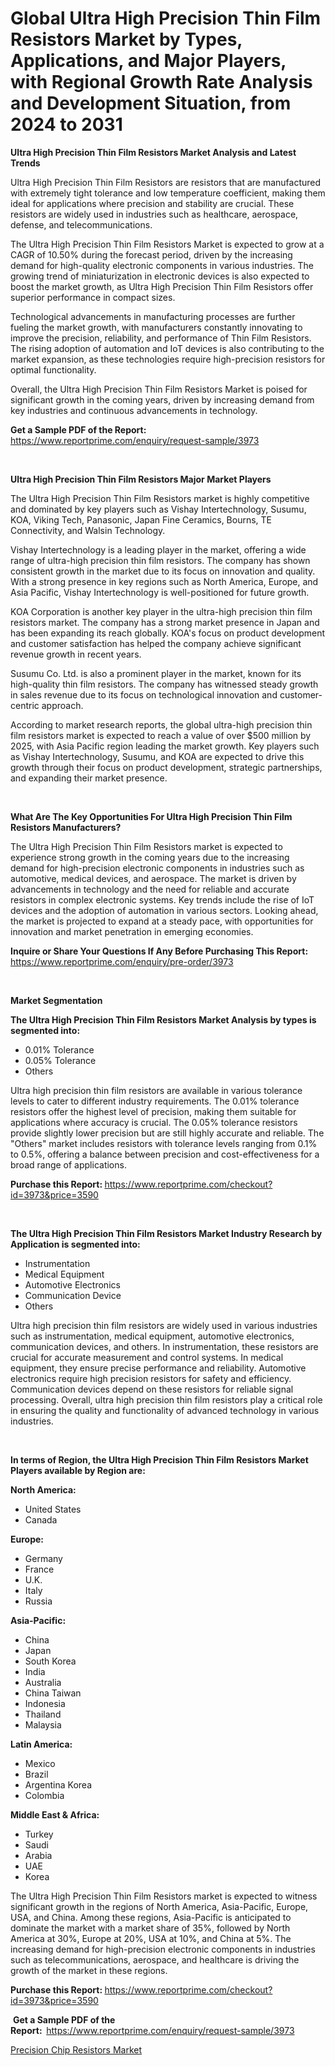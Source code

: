 <p><h1>Global Ultra High Precision Thin Film Resistors Market by Types, Applications, and Major Players, with Regional Growth Rate Analysis and Development Situation, from 2024 to 2031</h1></p><p><strong>Ultra High Precision Thin Film Resistors Market Analysis and Latest Trends</strong></p>
<p><p>Ultra High Precision Thin Film Resistors are resistors that are manufactured with extremely tight tolerance and low temperature coefficient, making them ideal for applications where precision and stability are crucial. These resistors are widely used in industries such as healthcare, aerospace, defense, and telecommunications.</p><p>The Ultra High Precision Thin Film Resistors Market is expected to grow at a CAGR of 10.50% during the forecast period, driven by the increasing demand for high-quality electronic components in various industries. The growing trend of miniaturization in electronic devices is also expected to boost the market growth, as Ultra High Precision Thin Film Resistors offer superior performance in compact sizes.</p><p>Technological advancements in manufacturing processes are further fueling the market growth, with manufacturers constantly innovating to improve the precision, reliability, and performance of Thin Film Resistors. The rising adoption of automation and IoT devices is also contributing to the market expansion, as these technologies require high-precision resistors for optimal functionality.</p><p>Overall, the Ultra High Precision Thin Film Resistors Market is poised for significant growth in the coming years, driven by increasing demand from key industries and continuous advancements in technology.</p></p>
<p><strong>Get a Sample PDF of the Report:&nbsp;</strong> <a href="https://www.reportprime.com/enquiry/request-sample/3973">https://www.reportprime.com/enquiry/request-sample/3973</a></p>
<p>&nbsp;</p>
<p><strong>Ultra High Precision Thin Film Resistors Major Market Players</strong></p>
<p><p>The Ultra High Precision Thin Film Resistors market is highly competitive and dominated by key players such as Vishay Intertechnology, Susumu, KOA, Viking Tech, Panasonic, Japan Fine Ceramics, Bourns, TE Connectivity, and Walsin Technology.</p><p>Vishay Intertechnology is a leading player in the market, offering a wide range of ultra-high precision thin film resistors. The company has shown consistent growth in the market due to its focus on innovation and quality. With a strong presence in key regions such as North America, Europe, and Asia Pacific, Vishay Intertechnology is well-positioned for future growth.</p><p>KOA Corporation is another key player in the ultra-high precision thin film resistors market. The company has a strong market presence in Japan and has been expanding its reach globally. KOA's focus on product development and customer satisfaction has helped the company achieve significant revenue growth in recent years.</p><p>Susumu Co. Ltd. is also a prominent player in the market, known for its high-quality thin film resistors. The company has witnessed steady growth in sales revenue due to its focus on technological innovation and customer-centric approach.</p><p>According to market research reports, the global ultra-high precision thin film resistors market is expected to reach a value of over $500 million by 2025, with Asia Pacific region leading the market growth. Key players such as Vishay Intertechnology, Susumu, and KOA are expected to drive this growth through their focus on product development, strategic partnerships, and expanding their market presence.</p></p>
<p>&nbsp;</p>
<p><strong>What Are The Key Opportunities For Ultra High Precision Thin Film Resistors Manufacturers?</strong></p>
<p><p>The Ultra High Precision Thin Film Resistors market is expected to experience strong growth in the coming years due to the increasing demand for high-precision electronic components in industries such as automotive, medical devices, and aerospace. The market is driven by advancements in technology and the need for reliable and accurate resistors in complex electronic systems. Key trends include the rise of IoT devices and the adoption of automation in various sectors. Looking ahead, the market is projected to expand at a steady pace, with opportunities for innovation and market penetration in emerging economies.</p></p>
<p><strong>Inquire or Share Your Questions If Any Before Purchasing This Report:</strong> <a href="https://www.reportprime.com/enquiry/pre-order/3973">https://www.reportprime.com/enquiry/pre-order/3973</a></p>
<p>&nbsp;</p>
<p><strong>Market Segmentation</strong></p>
<p><strong>The Ultra High Precision Thin Film Resistors Market Analysis by types is segmented into:</strong></p>
<p><ul><li>0.01% Tolerance</li><li>0.05% Tolerance</li><li>Others</li></ul></p>
<p><p>Ultra high precision thin film resistors are available in various tolerance levels to cater to different industry requirements. The 0.01% tolerance resistors offer the highest level of precision, making them suitable for applications where accuracy is crucial. The 0.05% tolerance resistors provide slightly lower precision but are still highly accurate and reliable. The "Others" market includes resistors with tolerance levels ranging from 0.1% to 0.5%, offering a balance between precision and cost-effectiveness for a broad range of applications.</p></p>
<p><strong>Purchase this Report:&nbsp;</strong><a href="https://www.reportprime.com/checkout?id=3973&price=3590">https://www.reportprime.com/checkout?id=3973&price=3590</a></p>
<p>&nbsp;</p>
<p><strong>The Ultra High Precision Thin Film Resistors Market Industry Research by Application is segmented into:</strong></p>
<p><ul><li>Instrumentation</li><li>Medical Equipment</li><li>Automotive Electronics</li><li>Communication Device</li><li>Others</li></ul></p>
<p><p>Ultra high precision thin film resistors are widely used in various industries such as instrumentation, medical equipment, automotive electronics, communication devices, and others. In instrumentation, these resistors are crucial for accurate measurement and control systems. In medical equipment, they ensure precise performance and reliability. Automotive electronics require high precision resistors for safety and efficiency. Communication devices depend on these resistors for reliable signal processing. Overall, ultra high precision thin film resistors play a critical role in ensuring the quality and functionality of advanced technology in various industries.</p></p>
<p>&nbsp;</p>
<p><strong>In terms of Region, the Ultra High Precision Thin Film Resistors Market Players available by Region are:</strong></p>
<p>
    <p> <strong> North America: </strong>
        <ul>
            <li>United States</li>
            <li>Canada</li>
        </ul>
        </p> 
    <p> <strong> Europe: </strong>
        <ul>
            <li>Germany</li>
            <li>France</li>
            <li>U.K.</li>
            <li>Italy</li>
            <li>Russia</li>
        </ul>
        </p> 
    <p> <strong> Asia-Pacific: </strong>
        <ul>
            <li>China</li>
            <li>Japan</li>
            <li>South Korea</li>
            <li>India</li>
            <li>Australia</li>
            <li>China Taiwan</li>
            <li>Indonesia</li>
            <li>Thailand</li>
            <li>Malaysia</li>
        </ul>
        </p> 
    <p> <strong> Latin America: </strong>
        <ul>
            <li>Mexico</li>
            <li>Brazil</li>
            <li>Argentina Korea</li>
            <li>Colombia</li>
        </ul>
        </p> 
    <p> <strong> Middle East & Africa: </strong>
        <ul>
            <li>Turkey</li>
            <li>Saudi</li>
            <li>Arabia</li>
            <li>UAE</li>
            <li>Korea</li>
        </ul>
    </p>
    </p>
<p><p>The Ultra High Precision Thin Film Resistors market is expected to witness significant growth in the regions of North America, Asia-Pacific, Europe, USA, and China. Among these regions, Asia-Pacific is anticipated to dominate the market with a market share of 35%, followed by North America at 30%, Europe at 20%, USA at 10%, and China at 5%. The increasing demand for high-precision electronic components in industries such as telecommunications, aerospace, and healthcare is driving the growth of the market in these regions.</p></p>
<p><strong>Purchase this Report: </strong><a href="https://www.reportprime.com/checkout?id=3973&price=3590">https://www.reportprime.com/checkout?id=3973&price=3590</a></p>
<p>&nbsp;<strong>Get a Sample PDF of the Report:&nbsp;&nbsp;</strong><a href="https://www.reportprime.com/enquiry/request-sample/3973">https://www.reportprime.com/enquiry/request-sample/3973</a></p>
<p><strong></strong></p>
<p><p><a href="https://github.com/AKSHATREPORTPRIME/Market-Research-Report-List-4/blob/main/precision-chip-resistors-market.md">Precision Chip Resistors Market</a></p></p>